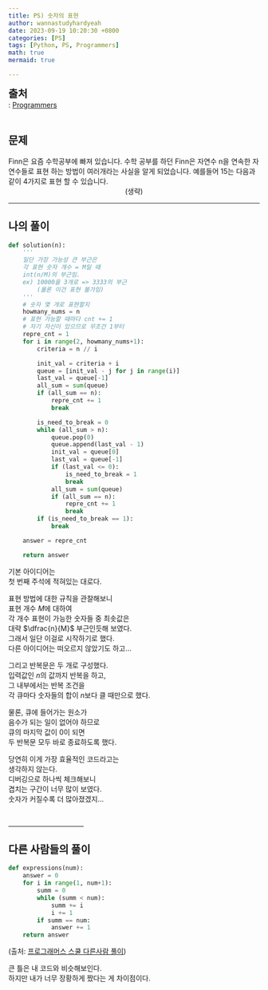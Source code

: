 ```yaml
---
title: PS) 숫자의 표현
author: wannastudyhardyeah
date: 2023-09-19 10:20:30 +0800
categories: [PS]
tags: [Python, PS, Programmers]
math: true
mermaid: true

---
```

<span style="font-size: 1.3rem;"><b>출처</b></span><br>
\: <a href="https://school.programmers.co.kr/learn/courses/30/lessons/12924">Programmers</a>
<br><br>
<h2 id="problem">문제</h2>
Finn은 요즘 수학공부에 빠져 있습니다. 수학 공부를 하던 Finn은 자연수 n을 연속한 자연수들로 표현 하는 방법이 여러개라는 사실을 알게 되었습니다. 예를들어 15는 다음과 같이 4가지로 표현 할 수 있습니다.
<div align="center">(생략)</div>
<hr>
<h2 id="my-solved">나의 풀이</h2>

```python
def solution(n):
    '''
    일단 가장 가능성 큰 부근은
    각 표현 숫자 개수 = M일 때
    int(n/M)의 부근임.
    ex) 10000을 3개로 => 3333의 부근
        (물론 이건 표현 불가임)
    '''
    # 숫자 몇 개로 표현할지
    howmany_nums = n
    # 표현 가능할 때마다 cnt += 1
    # 자기 자신이 있으므로 무조건 1부터
    repre_cnt = 1
    for i in range(2, howmany_nums+1):
        criteria = n // i

        init_val = criteria + i
        queue = [init_val - j for j in range(i)]
        last_val = queue[-1]
        all_sum = sum(queue)
        if (all_sum == n):
            repre_cnt += 1
            break

        is_need_to_break = 0
        while (all_sum > n):
            queue.pop(0)
            queue.append(last_val - 1)
            init_val = queue[0]
            last_val = queue[-1]
            if (last_val <= 0):
                is_need_to_break = 1
                break
            all_sum = sum(queue)
            if (all_sum == n):
                repre_cnt += 1
                break
        if (is_need_to_break == 1):
            break

    answer = repre_cnt

    return answer
```
기본 아이디어는<br>
첫 번째 주석에 적혀있는 대로다.<br>

표현 방법에 대한 규칙을 관찰해보니<br>
표현 개수 $M$에 대하여<br>
각 개수 표현이 가능한 숫자들 중 최솟값은<br>
대략 $\dfrac{n}{M}$ 부근인듯해 보였다.<br>
그래서 일단 이걸로 시작하기로 했다.<br>
다른 아이디어는 떠오르지 않았기도 하고...<br>

그리고 반복문은 두 개로 구성했다.<br>
입력값인 $n$의 값까지 반복을 하고,<br>
그 내부에서는 반복 조건을<br>
각 큐마다 숫자들의 합이 $n$보다 클 때만으로 했다.<br>

물론, 큐에 들어가는 원소가<br>
음수가 되는 일이 없어야 하므로<br>
큐의 마지막 값이 0이 되면<br>
두 반복문 모두 바로 종료하도록 했다.<br>

당연히 이게 가장 효율적인 코드라고는<br>
생각하지 않는다.<br>
디버깅으로 하나씩 체크해보니<br>
겹치는 구간이 너무 많이 보였다.<br>
숫자가 커질수록 더 많아졌겠지...<br>


<br>
<hr width="30%">
<h2 id="other_solutions">다른 사람들의 풀이</h2>

```python
def expressions(num):
    answer = 0
    for i in range(1, num+1):
        summ = 0
        while (summ < num):
            summ += i
            i += 1
        if summ == num:
            answer += 1
    return answer
```
(출처: <a href="https://school.programmers.co.kr/learn/courses/30/lessons/12924/solution_groups?language=python3">프로그래머스 스쿨 다른사람 풀이</a>)<br>

큰 틀은 내 코드와 비슷해보인다.<br>
하지만 내가 너무 장황하게 짰다는 게 차이점이다.<br>
